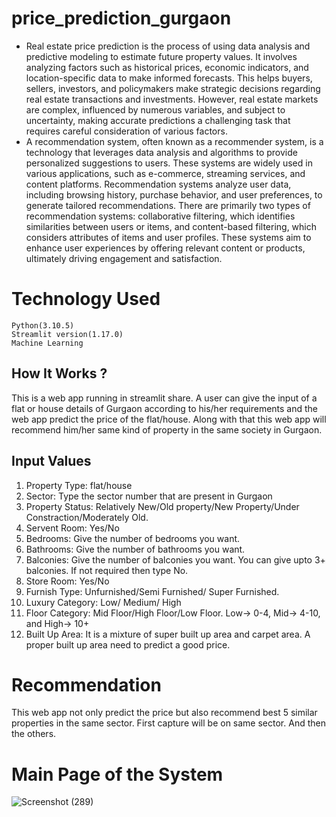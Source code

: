 # price_prediction_gurgaon
- Real estate price prediction is the process of using data analysis and predictive modeling to estimate future property values. It involves analyzing factors such as historical prices, economic indicators, and location-specific data to make informed forecasts. This helps buyers, sellers, investors, and policymakers make strategic decisions regarding real estate transactions and investments. However, real estate markets are complex, influenced by numerous variables, and subject to uncertainty, making accurate predictions a challenging task that requires careful consideration of various factors.
- A recommendation system, often known as a recommender system, is a technology that leverages data analysis and algorithms to provide personalized suggestions to users. These systems are widely used in various applications, such as e-commerce, streaming services, and content platforms. Recommendation systems analyze user data, including browsing history, purchase behavior, and user preferences, to generate tailored recommendations. There are primarily two types of recommendation systems: collaborative filtering, which identifies similarities between users or items, and content-based filtering, which considers attributes of items and user profiles. These systems aim to enhance user experiences by offering relevant content or products, ultimately driving engagement and satisfaction.

# Technology Used
    Python(3.10.5)
    Streamlit version(1.17.0)
    Machine Learning
## How It Works ?
This is a web app running in streamlit share. A user can give the input of a flat or house details of Gurgaon according to his/her requirements and the web app predict the price of the flat/house. Along with that this web app will recommend him/her same kind of property in the same society in Gurgaon.
## Input Values
  1. Property Type: flat/house
  2. Sector: Type the sector number that are present in Gurgaon
  3. Property Status: Relatively New/Old property/New Property/Under Constraction/Moderately Old.
  4. Servent Room: Yes/No
  5. Bedrooms: Give the number of bedrooms you want.
  6. Bathrooms: Give the number of bathrooms you want.
  7. Balconies: Give the number of balconies you want. You can give upto 3+ balconies. If not required then type No.
  8. Store Room: Yes/No
  9. Furnish Type: Unfurnished/Semi Furnished/ Super Furnished.
  10. Luxury Category: Low/ Medium/ High
  11. Floor Category: Mid Floor/High Floor/Low Floor. Low-> 0-4, Mid-> 4-10, and High-> 10+
  12. Built Up Area: It is a mixture of super built up area and carpet area. A proper built up area need to predict a good price.
# Recommendation
  This web app not only predict the price but also recommend best 5 similar properties in the same sector.
  First capture will be on same sector. And then the others.
# Main Page of the System
  ![Screenshot (289)](https://github.com/avijit7074/price_prediction_gurgaon/assets/139502031/151faf0c-f74e-41a6-89d4-f31709005625)
